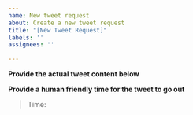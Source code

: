 ```yaml
---
name: New tweet request
about: Create a new tweet request
title: "[New Tweet Request]"
labels: ''
assignees: ''

---
```


**Provide the actual tweet content below**
<!-- Input your tweet content exactly below the commented colons -->
<!--::-->

<!--::-->

**Provide a human friendly time for the tweet to go out**
<!-- Input the scheduled time in conventional UTC format as follows: "2020-10-04T16:02:00.000Z" format. Please use `new Date().toISOString()` in JavaScript to get the date format -->

>Time:
